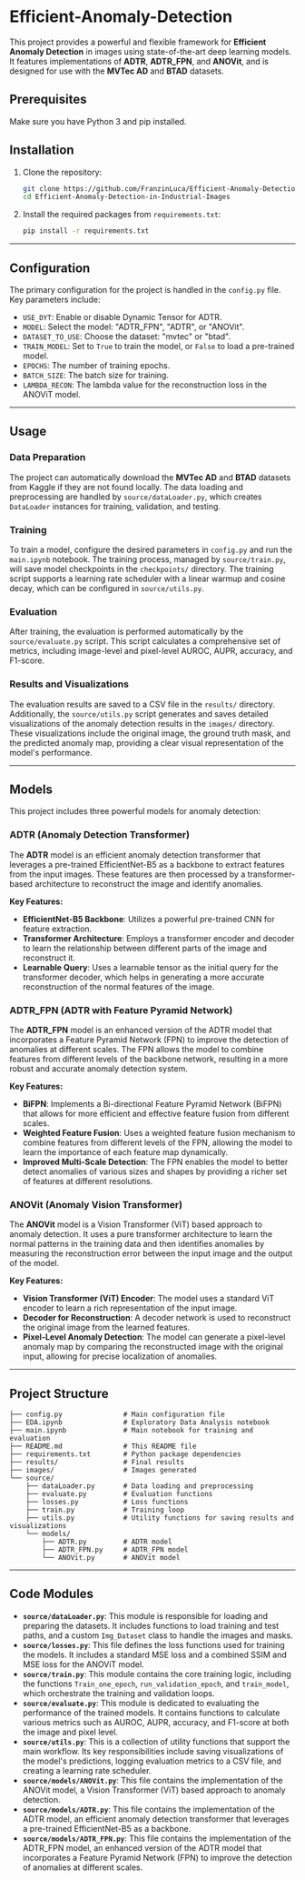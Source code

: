 # Efficient-Anomaly-Detection

This project provides a powerful and flexible framework for **Efficient Anomaly Detection** in images using state-of-the-art deep learning models. It features implementations of **ADTR**, **ADTR\_FPN**, and **ANOVit**, and is designed for use with the **MVTec AD** and **BTAD** datasets.

## Prerequisites

Make sure you have Python 3 and pip installed.

## Installation

1.  Clone the repository:

    ```bash
    git clone https://github.com/FranzinLuca/Efficient-Anomaly-Detection-in-Industrial-Images.git
    cd Efficient-Anomaly-Detection-in-Industrial-Images
    ```

2.  Install the required packages from `requirements.txt`:

    ```bash
    pip install -r requirements.txt
    ```

-----

## Configuration

The primary configuration for the project is handled in the `config.py` file. Key parameters include:

  * `USE_DYT`: Enable or disable Dynamic Tensor for ADTR.
  * `MODEL`: Select the model: "ADTR\_FPN", "ADTR", or "ANOVit".
  * `DATASET_TO_USE`: Choose the dataset: "mvtec" or "btad".
  * `TRAIN_MODEL`: Set to `True` to train the model, or `False` to load a pre-trained model.
  * `EPOCHS`: The number of training epochs.
  * `BATCH_SIZE`: The batch size for training.
  * `LAMBDA_RECON`: The lambda value for the reconstruction loss in the ANOViT model.

-----

## Usage

### Data Preparation

The project can automatically download the **MVTec AD** and **BTAD** datasets from Kaggle if they are not found locally. The data loading and preprocessing are handled by `source/dataLoader.py`, which creates `DataLoader` instances for training, validation, and testing.

### Training

To train a model, configure the desired parameters in `config.py` and run the `main.ipynb` notebook. The training process, managed by `source/train.py`, will save model checkpoints in the `checkpoints/` directory. The training script supports a learning rate scheduler with a linear warmup and cosine decay, which can be configured in `source/utils.py`.

### Evaluation

After training, the evaluation is performed automatically by the `source/evaluate.py` script. This script calculates a comprehensive set of metrics, including image-level and pixel-level AUROC, AUPR, accuracy, and F1-score.

### Results and Visualizations

The evaluation results are saved to a CSV file in the `results/` directory. Additionally, the `source/utils.py` script generates and saves detailed visualizations of the anomaly detection results in the `images/` directory. These visualizations include the original image, the ground truth mask, and the predicted anomaly map, providing a clear visual representation of the model's performance.

-----

## Models

This project includes three powerful models for anomaly detection:

### ADTR (Anomaly Detection Transformer)

The **ADTR** model is an efficient anomaly detection transformer that leverages a pre-trained EfficientNet-B5 as a backbone to extract features from the input images. These features are then processed by a transformer-based architecture to reconstruct the image and identify anomalies.

**Key Features:**

  * **EfficientNet-B5 Backbone**: Utilizes a powerful pre-trained CNN for feature extraction.
  * **Transformer Architecture**: Employs a transformer encoder and decoder to learn the relationship between different parts of the image and reconstruct it.
  * **Learnable Query**: Uses a learnable tensor as the initial query for the transformer decoder, which helps in generating a more accurate reconstruction of the normal features of the image.

### ADTR\_FPN (ADTR with Feature Pyramid Network)

The **ADTR\_FPN** model is an enhanced version of the ADTR model that incorporates a Feature Pyramid Network (FPN) to improve the detection of anomalies at different scales. The FPN allows the model to combine features from different levels of the backbone network, resulting in a more robust and accurate anomaly detection system.

**Key Features:**

  * **BiFPN**: Implements a Bi-directional Feature Pyramid Network (BiFPN) that allows for more efficient and effective feature fusion from different scales.
  * **Weighted Feature Fusion**: Uses a weighted feature fusion mechanism to combine features from different levels of the FPN, allowing the model to learn the importance of each feature map dynamically.
  * **Improved Multi-Scale Detection**: The FPN enables the model to better detect anomalies of various sizes and shapes by providing a richer set of features at different resolutions.

### ANOVit (Anomaly Vision Transformer)

The **ANOVit** model is a Vision Transformer (ViT) based approach to anomaly detection. It uses a pure transformer architecture to learn the normal patterns in the training data and then identifies anomalies by measuring the reconstruction error between the input image and the output of the model.

**Key Features:**

  * **Vision Transformer (ViT) Encoder**: The model uses a standard ViT encoder to learn a rich representation of the input image.
  * **Decoder for Reconstruction**: A decoder network is used to reconstruct the original image from the learned features.
  * **Pixel-Level Anomaly Detection**: The model can generate a pixel-level anomaly map by comparing the reconstructed image with the original input, allowing for precise localization of anomalies.

-----

## Project Structure

```
├── config.py               # Main configuration file
├── EDA.ipynb               # Exploratory Data Analysis notebook
├── main.ipynb              # Main notebook for training and evaluation
├── README.md               # This README file
├── requirements.txt        # Python package dependencies
├── results/                # Final results
├── images/                 # Images generated
└── source/
    ├── dataLoader.py       # Data loading and preprocessing
    ├── evaluate.py         # Evaluation functions
    ├── losses.py           # Loss functions
    ├── train.py            # Training loop
    ├── utils.py            # Utility functions for saving results and visualizations
    └── models/
        ├── ADTR.py         # ADTR model
        ├── ADTR_FPN.py     # ADTR_FPN model
        └── ANOVit.py       # ANOVit model
```

-----

## Code Modules

  * **`source/dataLoader.py`**: This module is responsible for loading and preparing the datasets. It includes functions to load training and test paths, and a custom `Img_Dataset` class to handle the images and masks.
  * **`source/losses.py`**: This file defines the loss functions used for training the models. It includes a standard MSE loss and a combined SSIM and MSE loss for the ANOViT model.
  * **`source/train.py`**: This module contains the core training logic, including the functions `Train_one_epoch`, `run_validation_epoch`, and `train_model`, which orchestrate the training and validation loops.
  * **`source/evaluate.py`**: This module is dedicated to evaluating the performance of the trained models. It contains functions to calculate various metrics such as AUROC, AUPR, accuracy, and F1-score at both the image and pixel level.
  * **`source/utils.py`**: This is a collection of utility functions that support the main workflow. Its key responsibilities include saving visualizations of the model's predictions, logging evaluation metrics to a CSV file, and creating a learning rate scheduler.
  * **`source/models/ANOVit.py`**: This file contains the implementation of the ANOVit model, a Vision Transformer (ViT) based approach to anomaly detection.
  * **`source/models/ADTR.py`**: This file contains the implementation of the ADTR model, an efficient anomaly detection transformer that leverages a pre-trained EfficientNet-B5 as a backbone.
  * **`source/models/ADTR_FPN.py`**: This file contains the implementation of the ADTR\_FPN model, an enhanced version of the ADTR model that incorporates a Feature Pyramid Network (FPN) to improve the detection of anomalies at different scales.
